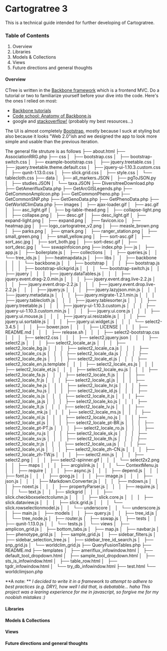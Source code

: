 # Cartogratree 3
This is a technical guide intended for further developing of Cartogratree. 

### Table of Contents
1. Overview
2. Libraries
3. Models & Collections
4. Views
5. Future directions and general thoughts

#### Overview
CTree is written in the [Backbone framework](http://backbonejs.org/) which is a frontend MVC. Do a tutorial or two to familiarize yourself before your dive into the code. 
Here's the ones I relied on most:
- [Backbone tutorials](http://backbonetutorials.com/organizing-backbone-using-modules/)
- [Code school: Anatomy of Backbone.js](https://www.codeschool.com/courses/anatomy-of-backbonejs)
- google and [stackoverflow!](http://stackoverflow.com/questions/tagged/backbone.js) (probably my best resources...)

The UI is almost completely [Bootstrap](http://getbootstrap.com/), mostly because I suck at styling but also because it looks "Web 2.0"ish and we designed the app to look 
more simple and usable than the previous iteration. 

<!-- I scrapped the code from the first iteration because we needed to integrate fusion table layers and make it extensible. Doing this with the old code would have been next to impossible. -->

The general file struture is as follows
├── about.html
├── AssociationRRG.php
├── css
│   ├── bootstrap.css
│   ├── bootstrap-switch.css
│   ├── example-bootstrap.css
│   ├── jquery.treetable.css
│   ├── jquery.treetable.theme.default.css
│   ├── jquery-ui-1.10.3.custom.css
│   ├── qunit-1.13.0.css
│   ├── slick.grid.css
│   ├── style.css
│   └── tablecloth.css
├── data
│   ├── all_markers.JSON
│   ├── pgToJSON.py
│   ├── studies.JSON
│   └── taxa.JSON
├── DiversitreeDownload.php
├── GetAmerifluxData.php
├── GetArcGISLegends.php
├── GetCommonAmplicon.php
├── GetCommonPheno.php
├── GetCommonSNP.php
├── GetGenoData.php
├── GetPhenoData.php
├── GetWorldClimData.php
├── images
│   ├── ajax-loader.gif
│   ├── asc.gif
│   ├── asc_light.gif
│   ├── bg-table-thead.png
│   ├── collapse-light.png
│   ├── collapse.png
│   ├── desc.gif
│   ├── desc_light.gif
│   ├── expand-light.png
│   ├── expand.png
│   ├── favicon.ico
│   ├── heatmap.jpg
│   ├── logo_cartogratree_v2.png
│   ├── measle_brown.png
│   ├── parks.png
│   ├── qmark.png
│   ├── ranger_station.png
│   ├── small_green.png
│   ├── small_yellow.png
│   ├── sort-asc.gif
│   ├── sort_asc.jpg
│   ├── sort_both.jpg
│   ├── sort-desc.gif
│   ├── sort_desc.jpg
│   └── sswapinfoicon.png
├── index.php
├── js
│   ├── app.js
│   ├── boilerplate.js
│   ├── collections
│   │   ├── queries.js
│   │   └── tree_ids.js
│   ├── heatmapdata.js
│   ├── libs
│   │   ├── backbone
│   │   │   └── backbone.js
│   │   ├── bootstrap
│   │   │   ├── bootstrap.js
│   │   │   ├── bootstrap-slickgrid.js
│   │   │   └── bootstrap-switch.js
│   │   ├── jquery
│   │   │   ├── jquery.dataTables.js
│   │   │   ├── jquery.event.drag-2.0.min.js
│   │   │   ├── jquery.event.drag.live-2.2.js
│   │   │   ├── jquery.event.drop-2.2.js
│   │   │   ├── jquery.event.drop.live-2.2.js
│   │   │   ├── jquery.js
│   │   │   ├── jquery.lazyjson.min.js
│   │   │   ├── jquery.metadata.js
│   │   │   ├── jquery.migrate-1.2.1.min.js
│   │   │   ├── jquery.tablecloth.js
│   │   │   ├── jquery.tablesorter.js
│   │   │   ├── jquery.treetable.js
│   │   │   ├── jquery-ui-1.10.3.custom.js
│   │   │   ├── jquery-ui-1.10.3.custom.min.js
│   │   │   ├── jquery.ui.core.js
│   │   │   ├── jquery.ui.mouse.js
│   │   │   ├── jquery.ui.resizable.js
│   │   │   ├── jquery.ui.sortable.js
│   │   │   ├── jquery.ui.widget.js
│   │   │   └── select2-3.4.5
│   │   │       ├── bower.json
│   │   │       ├── LICENSE
│   │   │       ├── README.md
│   │   │       ├── release.sh
│   │   │       ├── select2-bootstrap.css
│   │   │       ├── select2.css
│   │   │       ├── select2.jquery.json
│   │   │       ├── select2.js
│   │   │       ├── select2_locale_ar.js
│   │   │       ├── select2_locale_bg.js
│   │   │       ├── select2_locale_ca.js
│   │   │       ├── select2_locale_cs.js
│   │   │       ├── select2_locale_da.js
│   │   │       ├── select2_locale_de.js
│   │   │       ├── select2_locale_el.js
│   │   │       ├── select2_locale_en.js.template
│   │   │       ├── select2_locale_es.js
│   │   │       ├── select2_locale_et.js
│   │   │       ├── select2_locale_eu.js
│   │   │       ├── select2_locale_fa.js
│   │   │       ├── select2_locale_fi.js
│   │   │       ├── select2_locale_fr.js
│   │   │       ├── select2_locale_gl.js
│   │   │       ├── select2_locale_he.js
│   │   │       ├── select2_locale_hr.js
│   │   │       ├── select2_locale_hu.js
│   │   │       ├── select2_locale_id.js
│   │   │       ├── select2_locale_is.js
│   │   │       ├── select2_locale_it.js
│   │   │       ├── select2_locale_ja.js
│   │   │       ├── select2_locale_ko.js
│   │   │       ├── select2_locale_lt.js
│   │   │       ├── select2_locale_lv.js
│   │   │       ├── select2_locale_mk.js
│   │   │       ├── select2_locale_ms.js
│   │   │       ├── select2_locale_nl.js
│   │   │       ├── select2_locale_no.js
│   │   │       ├── select2_locale_pl.js
│   │   │       ├── select2_locale_pt-BR.js
│   │   │       ├── select2_locale_pt-PT.js
│   │   │       ├── select2_locale_ro.js
│   │   │       ├── select2_locale_ru.js
│   │   │       ├── select2_locale_sk.js
│   │   │       ├── select2_locale_sv.js
│   │   │       ├── select2_locale_th.js
│   │   │       ├── select2_locale_tr.js
│   │   │       ├── select2_locale_ua.js
│   │   │       ├── select2_locale_vi.js
│   │   │       ├── select2_locale_zh-CN.js
│   │   │       ├── select2_locale_zh-TW.js
│   │   │       ├── select2.min.js
│   │   │       ├── select2.png
│   │   │       ├── select2-spinner.gif
│   │   │       └── select2x2.png
│   │   ├── maps
│   │   │   ├── arcgislink.js
│   │   │   └── ContextMenu.js
│   │   ├── require
│   │   │   ├── async.js
│   │   │   ├── depend.js
│   │   │   ├── font.js
│   │   │   ├── goog.js
│   │   │   ├── image.js
│   │   │   ├── json.js
│   │   │   ├── Markdown.Converter.js
│   │   │   ├── mdown.js
│   │   │   ├── noext.js
│   │   │   ├── propertyParser.js
│   │   │   ├── require.js
│   │   │   └── text.js
│   │   ├── slickgrid
│   │   │   ├── slick.checkboxselectcolumn.js
│   │   │   ├── slick.core.js
│   │   │   ├── slick.dataview.js
│   │   │   ├── slick.grid.js
│   │   │   └── slick.rowselectionmodel.js
│   │   └── underscore
│   │       └── underscore.js
│   ├── main.js
│   ├── models
│   │   ├── query.js
│   │   ├── tree_id.js
│   │   └── tree_node.js
│   ├── router.js
│   ├── sswap.js
│   ├── tests
│   │   ├── qunit-1.13.0.js
│   │   └── tests.js
│   └── views
│       ├── amplicon_grid.js
│       ├── bottom_tabs.js
│       ├── map.js
│       ├── navbar.js
│       ├── phenotype_grid.js
│       ├── sample_grid.js
│       ├── sidebar_filters.js
│       ├── sidebar_selection_tree.js
│       ├── sidebar_tree_id_search.js
│       ├── snp_grid.js
│       └── worldclim_grid.js
├── QueryFusionTables.php
├── README.md
├── templates
│   ├── ameriflux_infowindow.html
│   ├── default_tool_dropdown.html
│   ├── sample_tool_dropdown.html
│   ├── sts_is_infowindow.html
│   ├── table_row.html
│   ├── tgdr_infowindow.html
│   └── try_db_infowindow.html
├── test.html
└── worldclimjson.php

**A note: **
*I decided to write it in a framework to attempt to adhere to best practices (e.g. DRY), how well I did that, is debatable... haha*
*This project was a learing experience for me in javascript, so forgive me for my noobish mistakes :)*

#### Libraries

#### Models & Collections

#### Views

#### Future directions and general thoughts